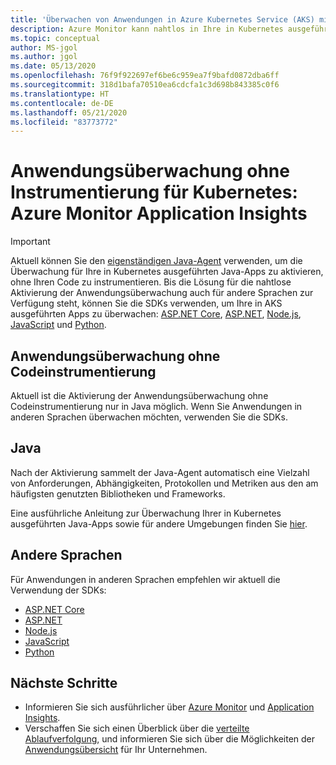```yaml
---
title: 'Überwachen von Anwendungen in Azure Kubernetes Service (AKS) mit Application Insights: Azure Monitor | Microsoft-Dokumentation'
description: Azure Monitor kann nahtlos in Ihre in Kubernetes ausgeführte Anwendung integriert werden und ermöglicht eine blitzschnelle Erkennung von Problemen mit Ihren Apps.
ms.topic: conceptual
author: MS-jgol
ms.author: jgol
ms.date: 05/13/2020
ms.openlocfilehash: 76f9f922697ef6be6c959ea7f9bafd0872dba6ff
ms.sourcegitcommit: 318d1bafa70510ea6cdcfa1c3d698b843385c0f6
ms.translationtype: HT
ms.contentlocale: de-DE
ms.lasthandoff: 05/21/2020
ms.locfileid: "83773772"
---
```

# <a name="zero-instrumentation-application-monitoring-for-kubernetes---azure-monitor-application-insights"></a>Anwendungsüberwachung ohne Instrumentierung für Kubernetes: Azure Monitor Application Insights

> [!IMPORTANT]
>  Aktuell können Sie den [eigenständigen Java-Agent](https://docs.microsoft.com/azure/azure-monitor/app/java-in-process-agent) verwenden, um die Überwachung für Ihre in Kubernetes ausgeführten Java-Apps zu aktivieren, ohne Ihren Code zu instrumentieren. Bis die Lösung für die nahtlose Aktivierung der Anwendungsüberwachung auch für andere Sprachen zur Verfügung steht, können Sie die SDKs verwenden, um Ihre in AKS ausgeführten Apps zu überwachen: [ASP.NET Core](https://docs.microsoft.com/azure/azure-monitor/app/asp-net-core), [ASP.NET](https://docs.microsoft.com/azure/azure-monitor/app/asp-net), [Node.js](https://docs.microsoft.com/azure/azure-monitor/app/nodejs), [JavaScript](https://docs.microsoft.com/azure/azure-monitor/app/javascript) und [Python](https://docs.microsoft.com/azure/azure-monitor/app/opencensus-python).

## <a name="application-monitoring-without-instrumenting-the-code"></a>Anwendungsüberwachung ohne Codeinstrumentierung
Aktuell ist die Aktivierung der Anwendungsüberwachung ohne Codeinstrumentierung nur in Java möglich. Wenn Sie Anwendungen in anderen Sprachen überwachen möchten, verwenden Sie die SDKs. 

## <a name="java"></a>Java
Nach der Aktivierung sammelt der Java-Agent automatisch eine Vielzahl von Anforderungen, Abhängigkeiten, Protokollen und Metriken aus den am häufigsten genutzten Bibliotheken und Frameworks.

Eine ausführliche Anleitung zur Überwachung Ihrer in Kubernetes ausgeführten Java-Apps sowie für andere Umgebungen finden Sie [hier](https://docs.microsoft.com/azure/azure-monitor/app/java-in-process-agent). 

## <a name="other-languages"></a>Andere Sprachen

Für Anwendungen in anderen Sprachen empfehlen wir aktuell die Verwendung der SDKs:
* [ASP.NET Core](https://docs.microsoft.com/azure/azure-monitor/app/asp-net-core)
* [ASP.NET](https://docs.microsoft.com/azure/azure-monitor/app/asp-net)
* [Node.js](https://docs.microsoft.com/azure/azure-monitor/app/nodejs) 
* [JavaScript](https://docs.microsoft.com/azure/azure-monitor/app/javascript)
* [Python](https://docs.microsoft.com/azure/azure-monitor/app/opencensus-python)

## <a name="next-steps"></a>Nächste Schritte

* Informieren Sie sich ausführlicher über [Azure Monitor](https://docs.microsoft.com/azure/azure-monitor/overview) und [Application Insights](https://docs.microsoft.com/azure/azure-monitor/app/app-insights-overview).
* Verschaffen Sie sich einen Überblick über die [verteilte Ablaufverfolgung](https://docs.microsoft.com/azure/azure-monitor/app/distributed-tracing), und informieren Sie sich über die Möglichkeiten der [Anwendungsübersicht](https://docs.microsoft.com/azure/azure-monitor/app/app-map?tabs=net) für Ihr Unternehmen.
